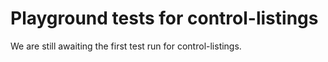 # Playground tests for control-listings
We are still awaiting the first test run for control-listings.
